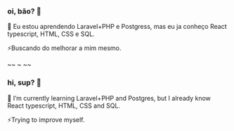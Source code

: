 ### oi, bão? 👋
🌱 Eu estou aprendendo Laravel+PHP e Postgress, mas eu ja conheço React typescript, HTML, CSS e SQL. 

⚡Buscando do melhorar a mim mesmo.

~~ ~ ~~
### hi, sup? 👋
🌱 I’m currently learning Laravel+PHP and Postgres, but I already know React typescript, HTML, CSS and SQL.

⚡Trying to improve myself.

<!--
**rascunhoDias/rascunhoDias** is a ✨ _special_ ✨ repository because its `README.md` (this file) appears on your GitHub profile.

Here are some ideas to get you started:

- 🔭 I’m currently working on ...
- 🌱 I’m currently learning ...
- 👯 I’m looking to collaborate on ...
- 🤔 I’m looking for help with ...
- 💬 Ask me about ...
- 📫 How to reach me: ...
- 😄 Pronouns: ...
- ⚡ Fun fact: ...
-->
